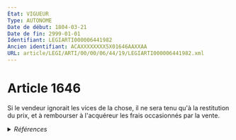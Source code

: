 ```yaml
---
État: VIGUEUR
Type: AUTONOME
Date de début: 1804-03-21
Date de fin: 2999-01-01
Identifiant: LEGIARTI000006441982
Ancien identifiant: ACAXXXXXXXX5X01646AAXXAA
URL: article/LEGI/ARTI/00/00/06/44/19/LEGIARTI000006441982.xml
---
```


<h1>Article 1646</h1>

Si le vendeur ignorait les vices de la chose, il ne sera tenu qu'à la
restitution du prix, et à rembourser à l'acquéreur les frais occasionnés par la
vente.


<details>
  <summary><em>Références</em></summary>

  <h2>Articles faisant référence à l'article</h2>
  
  <ul>
    <li>
      <a href="https://legal.tricoteuses.fr//redirection/LEGIARTI000006292203?vers=git&vers=legifrance">Code de la consommation - article L211-1 AUTONOME MODIFIE, en vigueur du 1993-07-27 au 2005-02-18</a> CONCORDANCE source
    </li>
    <li>
      <a href="https://legal.tricoteuses.fr//redirection/LEGIARTI000006292204?vers=git&vers=legifrance">Code de la consommation - article L211-1 AUTONOME ABROGE, en vigueur du 2005-02-18 au 2016-07-01</a> CONCORDANCE source
    </li>
  </ul>
  
  <h2>Références faites par l'article</h2>
  
  <ul>
    <li>
      2999-01-01 CONCORDANCE cible <a href="https://legal.tricoteuses.fr//redirection/LEGIARTI000006292204?vers=git&vers=legifrance">Code de la consommation - article L211-1 AUTONOME ABROGE, en vigueur du 2005-02-18 au 2016-07-01</a>
    </li>
    <li>
      CODIFICATION source Loi 1804-03-06
    </li>
    <li>
      CREATION source Loi 1804-03-06 promulguée le 16 mars 1804
    </li>
  </ul>
</details>
